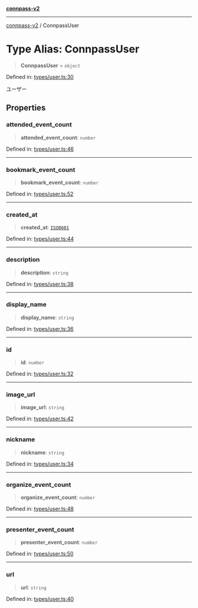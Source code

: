 [**connpass-v2**](../README.md)

***

[connpass-v2](../globals.md) / ConnpassUser

# Type Alias: ConnpassUser

> **ConnpassUser** = `object`

Defined in: [types/user.ts:30](https://github.com/ryohidaka/node-connpass/blob/16b8353a0b6434f0ecce75ed0536e72fac2b34f8/src/types/user.ts#L30)

ユーザー

## Properties

### attended\_event\_count

> **attended\_event\_count**: `number`

Defined in: [types/user.ts:46](https://github.com/ryohidaka/node-connpass/blob/16b8353a0b6434f0ecce75ed0536e72fac2b34f8/src/types/user.ts#L46)

***

### bookmark\_event\_count

> **bookmark\_event\_count**: `number`

Defined in: [types/user.ts:52](https://github.com/ryohidaka/node-connpass/blob/16b8353a0b6434f0ecce75ed0536e72fac2b34f8/src/types/user.ts#L52)

***

### created\_at

> **created\_at**: [`ISO8601`](ISO8601.md)

Defined in: [types/user.ts:44](https://github.com/ryohidaka/node-connpass/blob/16b8353a0b6434f0ecce75ed0536e72fac2b34f8/src/types/user.ts#L44)

***

### description

> **description**: `string`

Defined in: [types/user.ts:38](https://github.com/ryohidaka/node-connpass/blob/16b8353a0b6434f0ecce75ed0536e72fac2b34f8/src/types/user.ts#L38)

***

### display\_name

> **display\_name**: `string`

Defined in: [types/user.ts:36](https://github.com/ryohidaka/node-connpass/blob/16b8353a0b6434f0ecce75ed0536e72fac2b34f8/src/types/user.ts#L36)

***

### id

> **id**: `number`

Defined in: [types/user.ts:32](https://github.com/ryohidaka/node-connpass/blob/16b8353a0b6434f0ecce75ed0536e72fac2b34f8/src/types/user.ts#L32)

***

### image\_url

> **image\_url**: `string`

Defined in: [types/user.ts:42](https://github.com/ryohidaka/node-connpass/blob/16b8353a0b6434f0ecce75ed0536e72fac2b34f8/src/types/user.ts#L42)

***

### nickname

> **nickname**: `string`

Defined in: [types/user.ts:34](https://github.com/ryohidaka/node-connpass/blob/16b8353a0b6434f0ecce75ed0536e72fac2b34f8/src/types/user.ts#L34)

***

### organize\_event\_count

> **organize\_event\_count**: `number`

Defined in: [types/user.ts:48](https://github.com/ryohidaka/node-connpass/blob/16b8353a0b6434f0ecce75ed0536e72fac2b34f8/src/types/user.ts#L48)

***

### presenter\_event\_count

> **presenter\_event\_count**: `number`

Defined in: [types/user.ts:50](https://github.com/ryohidaka/node-connpass/blob/16b8353a0b6434f0ecce75ed0536e72fac2b34f8/src/types/user.ts#L50)

***

### url

> **url**: `string`

Defined in: [types/user.ts:40](https://github.com/ryohidaka/node-connpass/blob/16b8353a0b6434f0ecce75ed0536e72fac2b34f8/src/types/user.ts#L40)
